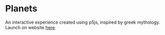 # Planets
An interactive experience created using p5js, inspired by greek mythology.
Launch on website [here](https://aribennett.net/work/planets/)
